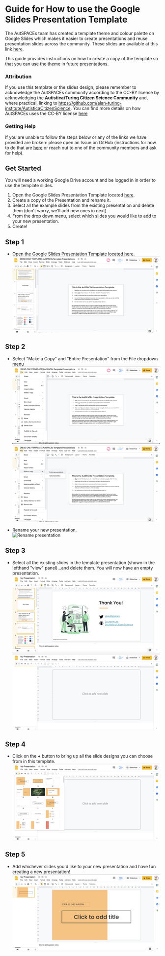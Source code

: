 # Guide for How to use the Google Slides Presentation Template 

The AutSPACEs team has created a template theme and colour palette on Google Slides which makes it easier to create presentations and reuse presentation slides across the community. These slides are available at this link [here](https://docs.google.com/presentation/d/1gf2IKr9W-BBR-lxI-Gf8P6c15zirIn8nAO0rAZNGX58/edit?usp=sharing).

This guide provides instructions on how to create a copy of the template so that you can use the theme in future presentations. 

### Attribution
If you use this template or the slides design, please remember to acknowledge the AutSPACEs community according to the CC-BY license by acknowledging the **Autistica/Turing Citizen Science Community** and, where practical, linking to https://github.com/alan-turing-institute/AutisticaCitizenScience. You can find more details on how AutSPACEs uses the CC-BY license [here](https://github.com/alan-turing-institute/AutisticaCitizenScience/blob/master/.github/LICENSE.md)

### Getting Help
If you are unable to follow the steps below or any of the links we have provided are broken: please open an Issue on GitHub (instructions for how to do that are [here]() or reach out to one of the community members and ask for help). 


## Get Started 
You will need a working Google Drive account and be logged in in order to use the template slides. 

1. Open the Google Slides Presentation Template located [here](https://docs.google.com/presentation/d/1gf2IKr9W-BBR-lxI-Gf8P6c15zirIn8nAO0rAZNGX58/edit?usp=sharing).
2. Create a copy of the Presentation and rename it.
3. Select all the example slides from the existing presentation and delete them (don't worry, we'll add new ones in next). 
4. From the drop down menu, select which slides you would like to add to your new presentation. 
5. Create! 

## Step 1
* Open the Google Slides Presentation Template located [here](https://docs.google.com/presentation/d/1gf2IKr9W-BBR-lxI-Gf8P6c15zirIn8nAO0rAZNGX58/edit?usp=sharing).
![open presentation](slides-template-guide-images/slides-template-guide-opentemplate.png)


## Step 2
* Select "Make a Copy" and "Entire Presentation" from the File dropdown menu
![File dropdown](slides-template-guide-images/slides-template-guide-filedropdown.png)
![Make a copy](slides-template-guide-images/slides-template-guide-copyslides.png)

* Rename your new presentation.  
![Rename presentation](slides-template-guide-images/sslides-template-guide-renamecopyslides.png)

## Step 3
* Select all the existing slides in the template presentation (shown in the lefthand "view" panel)...and delete them. You will now have an empty presentation.
![Select slides](slides-template-guide-images/slides-template-guide-selecttemplateslides.png)
![Empty presentation](slides-template-guide-images/slides-template-guide-emptypresentation.png)

## Step 4
* Click on the **+** button to bring up all the slide designs you can choose from in this template. 
![View templates](slides-template-guide-images/slides-template-guide-selecttemplatedslides.png)

## Step 5
* Add whichever slides you'd like to your new presentation and have fun creating a new presentation!
![New slides](slides-template-guide-images/slides-template-guide-createnewslides.png)

